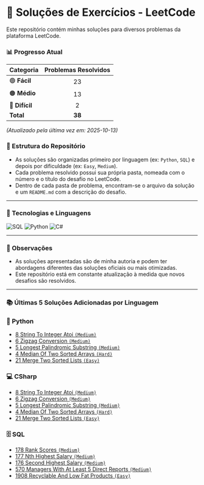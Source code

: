 # 🧩 Soluções de Exercícios - LeetCode

Este repositório contém minhas soluções para diversos problemas da plataforma LeetCode.

### 📊 Progresso Atual

| Categoria | Problemas Resolvidos |
| :--- | :---: |
| <g-emoji>🟢</g-emoji> **Fácil** | 23 |
| <g-emoji>🟠</g-emoji> **Médio** | 13 |
| <g-emoji>🔴</g-emoji> **Difícil** | 2 |
| **Total** | **38** |

*(Atualizado pela última vez em: 2025-10-13)*

### 📂 Estrutura do Repositório

-   As soluções são organizadas primeiro por linguagem (ex: `Python`, `SQL`) e depois por dificuldade (ex: `Easy`, `Medium`).
-   Cada problema resolvido possui sua própria pasta, nomeada com o número e o título do desafio no LeetCode.
-   Dentro de cada pasta de problema, encontram-se o arquivo da solução e um `README.md` com a descrição do desafio.

---

### 🚀 Tecnologias e Linguagens

![SQL](https://img.shields.io/badge/SQL-4479A1?style=for-the-badge&logo=mysql&logoColor=white)
![Python](https://img.shields.io/badge/Python-3776AB?style=for-the-badge&logo=python&logoColor=white)
![C#](https://img.shields.io/badge/C%23-239120?style=for-the-badge&logo=c-sharp&logoColor=white)

---

### 📝 Observações

-   As soluções apresentadas são de minha autoria e podem ter abordagens diferentes das soluções oficiais ou mais otimizadas.
-   Este repositório está em constante atualização à medida que novos desafios são resolvidos.

---

### 📚 Últimas 5 Soluções Adicionadas por Linguagem

### 🐍 Python
- [8 String To Integer Atoi `(Medium)`](https://leetcode.com/problems/string-to-integer-atoi)
- [6 Zigzag Conversion `(Medium)`](https://leetcode.com/problems/zigzag-conversion)
- [5 Longest Palindromic Substring `(Medium)`](https://leetcode.com/problems/longest-palindromic-substring)
- [4 Median Of Two Sorted Arrays `(Hard)`](https://leetcode.com/problems/median-of-two-sorted-arrays)
- [21 Merge Two Sorted Lists `(Easy)`](https://leetcode.com/problems/merge-two-sorted-lists)

### 💻 CSharp
- [8 String To Integer Atoi `(Medium)`](https://leetcode.com/problems/string-to-integer-atoi)
- [6 Zigzag Conversion `(Medium)`](https://leetcode.com/problems/zigzag-conversion)
- [5 Longest Palindromic Substring `(Medium)`](https://leetcode.com/problems/longest-palindromic-substring)
- [4 Median Of Two Sorted Arrays `(Hard)`](https://leetcode.com/problems/median-of-two-sorted-arrays)
- [21 Merge Two Sorted Lists `(Easy)`](https://leetcode.com/problems/merge-two-sorted-lists)

### 🗄️ SQL
- [178 Rank Scores `(Medium)`](https://leetcode.com/problems/rank-scores)
- [177 Nth Highest Salary `(Medium)`](https://leetcode.com/problems/nth-highest-salary)
- [176 Second Highest Salary `(Medium)`](https://leetcode.com/problems/second-highest-salary)
- [570 Managers With At Least 5 Direct Reports `(Medium)`](https://leetcode.com/problems/managers-with-at-least-5-direct-reports)
- [1908 Recyclable And Low Fat Products `(Easy)`](https://leetcode.com/problems/recyclable-and-low-fat-products)

